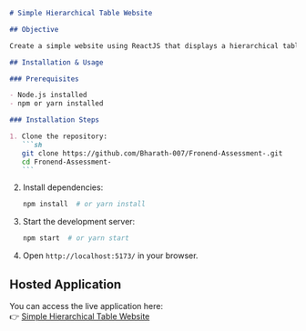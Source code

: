 ````md
# Simple Hierarchical Table Website

## Objective

Create a simple website using ReactJS that displays a hierarchical table structure with dynamic value updates based on user input. Each row in the table will have a label, a numeric value, an input field, and two buttons with specific functionalities.

## Installation & Usage

### Prerequisites

- Node.js installed
- npm or yarn installed

### Installation Steps

1. Clone the repository:
   ```sh
   git clone https://github.com/Bharath-007/Fronend-Assessment-.git
   cd Fronend-Assessment-
   ```
````

2. Install dependencies:
   ```sh
   npm install  # or yarn install
   ```
3. Start the development server:
   ```sh
   npm start  # or yarn start
   ```
4. Open `http://localhost:5173/` in your browser.

## Hosted Application

You can access the live application here:  
👉 [Simple Hierarchical Table Website](https://bharath-007.github.io/Fronend-Assessment-/)
